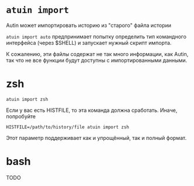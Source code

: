 # `atuin import`

Autin может импортировать историю из "старого" файла истории

`atuin import auto` предпринимает попытку определить тип командного интерфейса
(через \$SHELL) и запускает нужный скрипт импорта.

К сожалению, эти файлы содержат не так много информации, как Autin, так что не 
все функции будут доступны с импортированными данными.

# zsh

```
atuin import zsh
```

Если у вас есть HISTFILE, то эта команда должна сработать. Иначе, попробуйте

```
HISTFILE=/path/to/history/file atuin import zsh
```

Этот параметр поддерживает как и упрощённый, так и полный формат.

# bash

TODO
